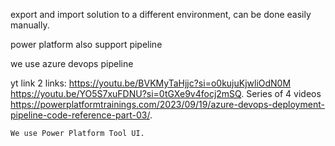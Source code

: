export and import solution to a different environment, can be done easily manually.

power platform also support pipeline

we use azure devops pipeline

yt link 2 links:
https://youtu.be/BVKMyTaHjjc?si=o0kujuKjwliOdN0M
https://youtu.be/YO5S7xuFDNU?si=0tGXe9v4focj2mSQ. Series of 4 videos
    https://powerplatformtrainings.com/2023/09/19/azure-devops-deployment-pipeline-code-reference-part-03/.

    We use Power Platform Tool UI.